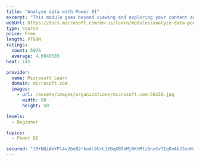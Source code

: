 ```yaml
---
title: "Analyze data with Power BI"
excerpt: "This module goes beyond viewing and exploring your content and explains how to interact with it by working with reports and dashboards to uncover and share new business insights."
webUrl: https://docs.microsoft.com/en-us/learn/modules/analyze-data-power-bi/
type: course
price: Free
length: PT60M
ratings:
  count: 5076
  average: 4.6940503
heat: 145

provider:
  name: Microsoft Learn
  domain: microsoft.com
  images:
    - url: /assets/images/organizations/microsoft.com-50x50.jpg
      width: 50
      height: 50

levels:
  - Beginner

topics:
  - Power BI

secured: "JB+NQiAmYPl4v26eB2rkodc9UrL1XBqXBToMj0K+Mti6nuCvTIqOvAkJ3zoN2wgAS/pkHqcchSrEZhB8jeaoRFWq9lYSV5ZqWibp5OjMDk6qW06ifkfZwoKNpJvyZjKyHC9zWuN24gOxj4pvUHlJW4JXVyMRO5aPdSCgRSubkAmx6ksJezvqKXXYZvE+i3+R7b6Oew0/B5zbiU5HP6vSLr+FC5GndCd8F5mnsu63LN4RCWoAdNXBcd3V3MGewb+Ddp5Ky8XyxQvKr5Kf/No1M9FQMQWFx33cja+vGSwH/AgP8jml4YE/aR4IVzrw73SiptsqCkdp87YWxMvWJA2lg1Yufoa09nDg9Shseum9uZFv0aSs4WUzQqhrfbGIFQFrkhts3hPibzE53h2olSqdzg==;22yfx5uNHKS3zVqwPM2wRw=="
---
```


